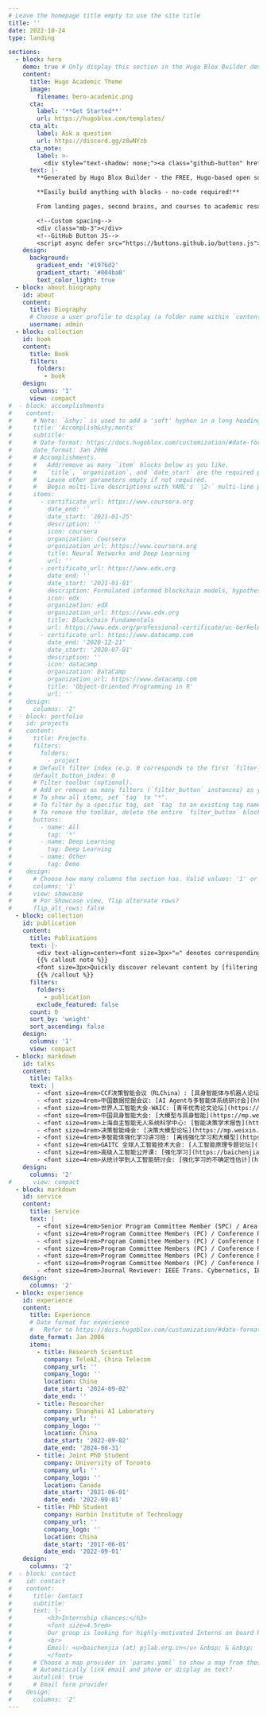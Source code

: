 ```yaml
---
# Leave the homepage title empty to use the site title
title: ''
date: 2022-10-24
type: landing

sections:
  - block: hero
    demo: true # Only display this section in the Hugo Blox Builder demo site
    content:
      title: Hugo Academic Theme
      image:
        filename: hero-academic.png
      cta:
        label: '**Get Started**'
        url: https://hugoblox.com/templates/
      cta_alt:
        label: Ask a question
        url: https://discord.gg/z8wNYzb
      cta_note:
        label: >-
          <div style="text-shadow: none;"><a class="github-button" href="https://github.com/HugoBlox/hugo-blox-builder" data-icon="octicon-star" data-size="large" data-show-count="true" aria-label="Star">Star Hugo Blox Builder</a></div><div style="text-shadow: none;"><a class="github-button" href="https://github.com/HugoBlox/theme-academic-cv" data-icon="octicon-star" data-size="large" data-show-count="true" aria-label="Star">Star the Academic template</a></div>
      text: |-
        **Generated by Hugo Blox Builder - the FREE, Hugo-based open source website builder trusted by 500,000+ sites.**

        **Easily build anything with blocks - no-code required!**

        From landing pages, second brains, and courses to academic resumés, conferences, and tech blogs.

        <!--Custom spacing-->
        <div class="mb-3"></div>
        <!--GitHub Button JS-->
        <script async defer src="https://buttons.github.io/buttons.js"></script>
    design:
      background:
        gradient_end: '#1976d2'
        gradient_start: '#004ba0'
        text_color_light: true
  - block: about.biography
    id: about
    content:
      title: Biography
      # Choose a user profile to display (a folder name within `content/authors/`)
      username: admin
  - block: collection
    id: book
    content:
      title: Book
      filters:
        folders:
          - book
    design:
      columns: '1'
      view: compact
#  - block: accomplishments
#    content:
#      # Note: `&shy;` is used to add a 'soft' hyphen in a long heading.
#      title: 'Accomplish&shy;ments'
#      subtitle:
#      # Date format: https://docs.hugoblox.com/customization/#date-format
#      date_format: Jan 2006
#      # Accomplishments.
#      #   Add/remove as many `item` blocks below as you like.
#      #   `title`, `organization`, and `date_start` are the required parameters.
#      #   Leave other parameters empty if not required.
#      #   Begin multi-line descriptions with YAML's `|2-` multi-line prefix.
#      items:
#        - certificate_url: https://www.coursera.org
#          date_end: ''
#          date_start: '2021-01-25'
#          description: ''
#          icon: coursera
#          organization: Coursera
#          organization_url: https://www.coursera.org
#          title: Neural Networks and Deep Learning
#          url: ''
#        - certificate_url: https://www.edx.org
#          date_end: ''
#          date_start: '2021-01-01'
#          description: Formulated informed blockchain models, hypotheses, and use cases.
#          icon: edx
#          organization: edX
#          organization_url: https://www.edx.org
#          title: Blockchain Fundamentals
#          url: https://www.edx.org/professional-certificate/uc-berkeleyx-blockchain-fundamentals
#        - certificate_url: https://www.datacamp.com
#          date_end: '2020-12-21'
#          date_start: '2020-07-01'
#          description: ''
#          icon: datacamp
#          organization: DataCamp
#          organization_url: https://www.datacamp.com
#          title: 'Object-Oriented Programming in R'
#          url: ''
#    design:
#      columns: '2'
#  - block: portfolio
#    id: projects
#    content:
#      title: Projects
#      filters:
#        folders:
#          - project
#      # Default filter index (e.g. 0 corresponds to the first `filter_button` instance below).
#      default_button_index: 0
#      # Filter toolbar (optional).
#      # Add or remove as many filters (`filter_button` instances) as you like.
#      # To show all items, set `tag` to "*".
#      # To filter by a specific tag, set `tag` to an existing tag name.
#      # To remove the toolbar, delete the entire `filter_button` block.
#      buttons:
#        - name: All
#          tag: '*'
#        - name: Deep Learning
#          tag: Deep Learning
#        - name: Other
#          tag: Demo
#    design:
#      # Choose how many columns the section has. Valid values: '1' or '2'.
#      columns: '1'
#      view: showcase
#      # For Showcase view, flip alternate rows?
#      flip_alt_rows: false
  - block: collection
    id: publication
    content:
      title: Publications
      text: |-
        <div text-align=center><font size=3px>"✉" denotes corresponding author</font></div>
        {{% callout note %}}
        <font size=3px>Quickly discover relevant content by [filtering publications](./publication/).</font>
        {{% /callout %}}
      filters:
        folders:
          - publication
        exclude_featured: false
      count: 0
      sort_by: 'weight'
      sort_ascending: false
    design:
      columns: '1'
      view: compact
  - block: markdown
    id: talks
    content:
      title: Talks
      text: |
        - <font size=4rem>CCF决策智能会议（RLChina）: [具身智能体与机器人论坛](http://rlchina.org/rlchina_2024/Workshop.html). 计算机学会 2024.</font>
        - <font size=4rem>中国数据挖掘会议: [AI Agent与多智能体系统研讨会](https://ccf.org.cn/CCDM2024/general_3056). 计算机学会 2024.</font>
        - <font size=4rem>世界人工智能大会-WAIC: [青年优秀论文论坛](https://mp.weixin.qq.com/s/vkhTG6uWF4wcA74TcJqFCA). 上海科协 2024.</font>
        - <font size=4rem>中国具身智能大会: [大模型与具身智能](https://mp.weixin.qq.com/s/Z1vDIbZoiWQff1JiKxJHCw). 人工智能学会 2024.</font>
        - <font size=4rem>上海自主智能无人系统科学中心: [智能决策学术报告](https://robot.tongji.edu.cn/info/1253/2399.htm). 同济大学 2023.</font>
        - <font size=4rem>决策智能峰会: [决策大模型论坛](https://mp.weixin.qq.com/s/-fhPGNU_7VJKQ2FPQ-VPTw). DataFun 2023.</font>
        - <font size=4rem>多智能体强化学习讲习班: [离线强化学习和大模型](https://mp.weixin.qq.com/s/YyFGVkBoiYVi0T887d6gWQ). 自动化学会 2023.</font>
        - <font size=4rem>GAITC 全球人工智能技术大会: [人工智能原理专题论坛](https://gaitc.caai.cn/?from=wap#guest). 中国科协 2023.</font>
        - <font size=4rem>高级人工智能公开课: [强化学习](https://baichenjia.github.io/). 天津大学 2023.</font>
        - <font size=4rem>从统计学到人工智能研讨会: [强化学习的不确定性估计](https://ssm.sufe.edu.cn/d3/08/c1560a185096/page.htm). 上海财经大学 2022.</font>
    design:
      columns: '2'
#      view: compact
  - block: markdown
    id: service
    content:
      title: Service
      text: |
        - <font size=4rem>Senior Program Committee Member (SPC) / Area Chair (AC) of AAMAS (2024 - 2025)</font>
        - <font size=4rem>Program Committee Members (PC) / Conference Reviewer of NeurIPS (2021 - 2024)</font>
        - <font size=4rem>Program Committee Members (PC) / Conference Reviewer of ICLR (2021 - 2024)</font>
        - <font size=4rem>Program Committee Members (PC) / Conference Reviewer of ICML (2022 - 2024)</font>
        - <font size=4rem>Program Committee Members (PC) / Conference Reviewer of AAAI (2021 - 2024)</font>
        - <font size=4rem>Program Committee Members (PC) / Conference Reviewer of ECAI (2023 - 2024)</font>
        - <font size=4rem>Journal Reviewer: IEEE Trans. Cybernetics, IEEE Trans. TNNLS, IEEE Trans. TETCI, IEEE Trans. Intelligent Vehicles</font>
    design:
      columns: '2'
  - block: experience
    id: experience
    content:
      title: Experience
      # Date format for experience
      #   Refer to https://docs.hugoblox.com/customization/#date-format
      date_format: Jan 2006
      items:
        - title: Research Scientist
          company: TeleAI, China Telecom
          company_url: ''
          company_logo: ''
          location: China
          date_start: '2024-09-02'
          date_end: ''
        - title: Researcher
          company: Shanghai AI Laboratory
          company_url: ''
          company_logo: ''
          location: China
          date_start: '2022-09-02'
          date_end: '2024-08-31'
        - title: Joint PhD Student
          company: University of Toronto
          company_url: ''
          company_logo: ''
          location: Canada
          date_start: '2021-06-01'
          date_end: '2022-09-01'
        - title: PhD Student
          company: Harbin Institute of Technology
          company_url: ''
          company_logo: ''
          location: China
          date_start: '2017-06-01'
          date_end: '2022-09-01'
    design:
      columns: '2'
#  - block: contact
#    id: contact
#    content:
#      title: Contact
#      subtitle:
#      text: |-
#          <h3>Internship chances:</h3>
#          <font size=4.5rem>
#          Our group is looking for highly-motivated Interns on board Reinforcement Learning research. We are also interested in RL applications including Robot Arm and Quadruped. Please drop me an email if you are interested in.
#          <br>
#          Email: <u>baichenjia (at) pjlab.org.cn</u> &nbsp; & &nbsp;  <u>baichenjia255 (at) gmail.com</u>
#          </font>
#      # Choose a map provider in `params.yaml` to show a map from these coordinates
#      # Automatically link email and phone or display as text?
#      autolink: true
#      # Email form provider
#    design:
#      columns: '2'
---
```

